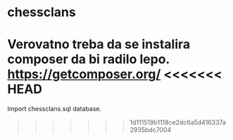 # chessclans

Verovatno treba da se instalira composer da bi radilo lepo.
https://getcomposer.org/
<<<<<<< HEAD
=======

Import chessclans.sql database.
>>>>>>> 1d111519b1118ce2dc6a5d416337a2935bdc7004

